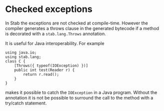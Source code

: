 # Checked exceptions #
In Stab the exceptions are not checked at compile-time. However the compiler generates a throws clause in the generated bytecode if a method is decorated with a `stab.lang.Throws` annotation.

It is useful for Java interoperability.
For example
```
using java.io;
using stab.lang;
class C {
    [Throws({ typeof(IOException) })]
    public int test(Reader r) {
        return r.read();
    }
}
```
makes it possible to catch the `IOException` in a Java program. Without the annotation it is not be possible to surround the call to the method with a try/catch statement.